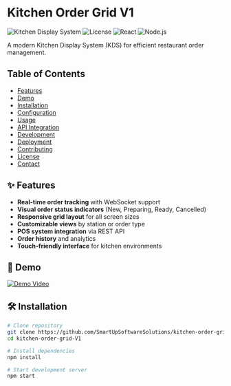 # Kitchen Order Grid V1  

![Kitchen Display System](https://img.shields.io/badge/version-1.0.0-blue) 
![License](https://img.shields.io/badge/license-MIT-green)
![React](https://img.shields.io/badge/React-18.x-blue)
![Node.js](https://img.shields.io/badge/Node.js-16.x+-green)

A modern Kitchen Display System (KDS) for efficient restaurant order management.

## Table of Contents
- [Features](#-features)
- [Demo](#-demo)
- [Installation](#-installation)
- [Configuration](#-configuration)
- [Usage](#-usage)
- [API Integration](#-api-integration)
- [Development](#-development)
- [Deployment](#-deployment)
- [Contributing](#-contributing)
- [License](#-license)
- [Contact](#-contact)

## ✨ Features
- **Real-time order tracking** with WebSocket support
- **Visual order status indicators** (New, Preparing, Ready, Cancelled)
- **Responsive grid layout** for all screen sizes
- **Customizable views** by station or order type
- **POS system integration** via REST API
- **Order history** and analytics
- **Touch-friendly interface** for kitchen environments

## 🎥 Demo
[![Demo Video](https://img.youtube.com/vi/VIDEO_ID/0.jpg)](https://youtube.com/watch?v=VIDEO_ID)

## 🛠 Installation
```bash
# Clone repository
git clone https://github.com/SmartUpSoftwareSolutions/kitchen-order-grid-V1.git
cd kitchen-order-grid-V1

# Install dependencies
npm install

# Start development server
npm start
